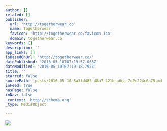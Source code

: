 ```yaml
---
author: []
related: []
publisher:
  url: 'http://togetherwear.co'
  name: Togetherwear
  favicon: 'http://togetherwear.co/favicon.ico'
  domain: togetherwear.co
keywords: []
description: ''
app_links: []
isBasedOnUrl: 'http://togetherwear.co/'
datePublished: '2016-05-10T07:19:57.068Z'
dateModified: '2016-05-10T07:19:18.792Z'
title: ''
starred: false
sourcePath: _posts/2016-05-10-8a3fd485-48a7-421b-a6ca-7c2c224c6a75.md
inFeed: true
hasPage: false
inNav: false
_context: 'http://schema.org'
_type: MediaObject

---
```

<article style=""><img src="http://togetherwear.co/upload/resize_cache/iblock/c9b/1180_500_1/c9b565e15ba0ab2567f900d3a2e2aa2c.jpg" /></article>